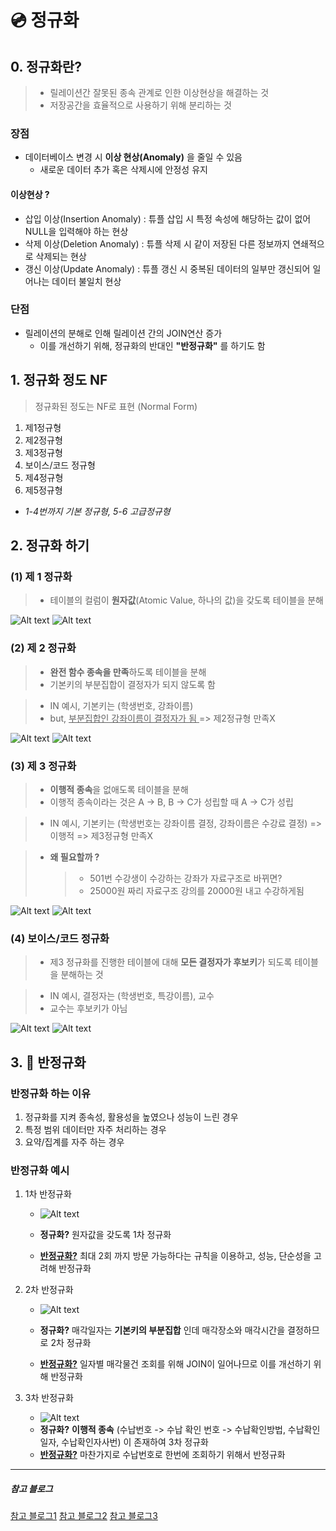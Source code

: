 # 💿 정규화

## 0. 정규화란?

> - 릴레이션간 잘못된 종속 관계로 인한 이상현상을 해결하는 것
> - 저장공간을 효율적으로 사용하기 위해 분리하는 것

### 장점

- 데이터베이스 변경 시 **이상 현상(Anomaly)** 을 줄일 수 있음
  - 새로운 데이터 추가 혹은 삭제시에 안정성 유지

#### 이상현상 ?

- 삽입 이상(Insertion Anomaly) : 튜플 삽입 시 특정 속성에 해당하는 값이 없어 NULL을 입력해야 하는 현상
- 삭제 이상(Deletion Anomaly) : 튜플 삭제 시 같이 저장된 다른 정보까지 연쇄적으로 삭제되는 현상
- 갱신 이상(Update Anomaly) : 튜플 갱신 시 중복된 데이터의 일부만 갱신되어 일어나는 데이터 불일치 현상

### 단점

- 릴레이션의 분해로 인해 릴레이션 간의 JOIN연산 증가
  - 이를 개선하기 위해, 정규화의 반대인 **"반정규화"** 를 하기도 함

## 1. 정규화 정도 NF

> 정규화된 정도는 NF로 표현 (Normal Form)

1. 제1정규형
2. 제2정규형
3. 제3정규형
4. 보이스/코드 정규형
5. 제4정규형
6. 제5정규형

- _1-4번까지 기본 정규형, 5-6 고급정규형_

## 2. 정규화 하기

### (1) 제 1 정규화

> - 테이블의 컬럼이 **원자값**(Atomic Value, 하나의 값)을 갖도록 테이블을 분해

![Alt text](assets/db_atomic_before.png)
![Alt text](assets/db_atomic_after.png)

### (2) 제 2 정규화

> - **완전 함수 종속을 만족**하도록 테이블을 분해
> - 기본키의 부분집합이 결정자가 되지 않도록 함

> - IN 예시, 기본키는 (학생번호, 강좌이름)
> - but, <u> 부분집합인 강좌이름이 결정자가 됨 </u> => 제2정규형 만족X

![Alt text](assets/db_sub_before.png)
![Alt text](assets/db_sub_after.png)

### (3) 제 3 정규화

> - **이행적 종속**을 없애도록 테이블을 분해
> - 이행적 종속이라는 것은 A -> B, B -> C가 성립할 때 A -> C가 성립

> - IN 예시, 기본키는 (학생번호는 강좌이름 결정, 강좌이름은 수강료 결정) => 이행적 => 제3정규형 만족X

> - **왜 필요할까 ?**
>   > - 501번 수강생이 수강하는 강좌가 자료구조로 바뀌면?
>   > - 25000원 짜리 자료구조 강의를 20000원 내고 수강하게됨

![Alt text](assets/db_chain_before.png)
![Alt text](assets/db_chain_after.png)

### (4) 보이스/코드 정규화

> - 제3 정규화를 진행한 테이블에 대해 **모든 결정자가 후보키**가 되도록 테이블을 분해하는 것

> - IN 예시, 결정자는 (학생번호, 특강이름), 교수
> - 교수는 후보키가 아님

![Alt text](assets/db_rep4_before.png)
![Alt text](assets/db_rep4_after.png)

## 3. 🌟 반정규화 

### 반정규화 하는 이유

1. 정규화를 지켜 종속성, 활용성을 높였으나 성능이 느린 경우
2. 특정 범위 데이터만 자주 처리하는 경우
3. 요약/집계를 자주 하는 경우

### 반정규화 예시

1. 1차 반정규화
   - ![Alt text](assets/db_de_1.png)

   - **정규화?** 원자값을 갖도록 1차 정규화
   - <u>**반정규화?**</u> 최대 2회 까지 방문 가능하다는 규칙을 이용하고, 성능, 단순성을 고려해 반정규화

2. 2차 반정규화
   - ![Alt text](assets/db_de_2.png)

   - **정규화?** 매각일자는 **기본키의 부분집합** 인데 매각장소와 매각시간을 결정하므로 2차 정규화
   - <u>**반정규화?**</u> 일자별 매각물건 조회를 위해 JOIN이 일어나므로 이를 개선하기 위해 반정규화

3. 3차 반정규화
   - ![Alt text](assets/db_de_3.png)
   - **정규화?** **이행적 종속** (수납번호 -> 수납 확인 번호 -> 수납확인방법, 수납확인일자, 수납확인자사번) 이 존재하여 3차 정규화
   - <u>**반정규화?**</u> 마찬가지로 수납번호로 한번에 조회하기 위해서 반정규화

---

##### 참고 블로그

[참고 블로그1](https://code-lab1.tistory.com/48)
[참고 블로그2](https://superohinsung.tistory.com/111)
[참고 블로그3](http://keiis.co.kr/study0/600.Utility/A100.DB/E010.ERwin/100.normalization.html)
